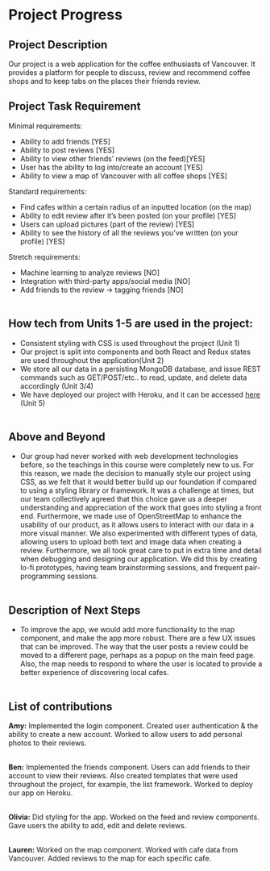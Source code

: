 # Project Progress <br />
## Project Description <br />

Our project is a web application for the coffee enthusiasts of Vancouver. It provides a platform for people to discuss, review and recommend coffee shops and to keep tabs on the places their friends review. <br />

## Project Task Requirement

Minimal requirements: <br />
* Ability to add friends [YES]<br />
* Ability to post reviews [YES]<br />
* Ability to view other friends’ reviews (on the feed)[YES] <br />
* User has the ability to log into/create an account [YES]<br />
* Ability to view a map of Vancouver with all coffee shops [YES]<br />

Standard requirements: <br />
* Find cafes within a certain radius of an inputted location (on the map)<br />
* Ability to edit review after it’s been posted (on your profile) [YES] <br />
* Users can upload pictures (part of the review) [YES]<br />
* Ability to see the history of all the reviews you’ve written (on your profile) [YES]<br />

Stretch requirements: <br />
* Machine learning to analyze reviews [NO]<br />
* Integration with third-party apps/social media [NO]<br />
* Add friends to the review → tagging friends [NO]<br /> <br />

## How tech from Units 1-5 are used in the project:

* Consistent styling with CSS is used throughout the project (Unit 1)<br />
* Our project is split into components and both React and Redux states are used throughout the application(Unit 2)<br />
* We store all our data in a persisting MongoDB database, and issue REST commands such as GET/POST/etc.. to read, update, and delete data accordingly (Unit 3/4)<br />
* We have deployed our project with Heroku, and it can be accessed [here](coffee-brewsters-app.herokuapp.com) (Unit 5)<br /><br />

## Above and Beyond

* Our group had never worked with web development technologies before, so the teachings in this course were completely new to us. For this reason, we made the decision to manually style our project using CSS, as we felt that it would better build up our foundation if compared to using a styling library or framework. It was a challenge at times, but our team collectively agreed that this choice gave us a deeper understanding and appreciation of the work that goes into styling a front end. Furthermore, we made use of OpenStreetMap to enhance the usability of our product, as it allows users to interact with our data in a more visual manner. We also experimented with different types of data, allowing users to upload both text and image data when creating a review. Furthermore, we all took great care to put in extra time and detail when debugging and designing our application. We did this by creating lo-fi prototypes, having team brainstorming sessions, and frequent pair-programming sessions.  <br /> <br />

## Description of Next Steps

* To improve the app, we would add more functionality to the map component, and make the app more robust. There are a few UX issues that can be improved. The way that the user posts a review could be moved to a different page, perhaps as a popup on the main feed page. Also, the map needs to respond to where the user is located to provide a better experience of discovering local cafes. <br /> <br />

## List of contributions

**Amy:** Implemented the login component. Created user authentication & the ability to create a new account. Worked to allow users to add personal photos to their reviews.
<br />
<br />

**Ben:** Implemented the friends component. Users can add friends to their account to view their reviews. Also created templates that were used throughout the project, for example, the list framework. Worked to deploy our app on Heroku.
<br />
<br />

**Olivia:** Did styling for the app. Worked on the feed and review components. Gave users the ability to add, edit and delete reviews. 
<br />
<br />

**Lauren:** Worked on the map component. Worked with cafe data from Vancouver. Added reviews to the map for each specific cafe. 




